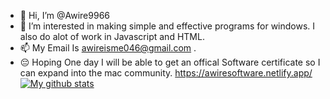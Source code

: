 - 👋 Hi, I’m @Awire9966
- 👀 I’m interested in making simple and effective programs for windows. I also do alot of work in Javascript and HTML.
- 📫 My Email Is awireisme046@gmail.com .
- 😔 Hoping One day I will be able to get an offical Software certificate so I can expand into the mac community.
https://awiresoftware.netlify.app/
[![My github stats](https://github-readme-stats.vercel.app/api?username=Awire9966)](https://awiresoftware.netlify.app/)
